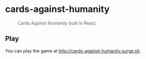 # cards-against-humanity
> Cards Against Humanity built in React.

## Play
You can play the game at http://cards-against-humanity.surge.sh.
